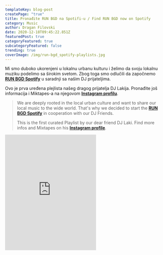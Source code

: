 ```yaml
---
templateKey: blog-post
createPage: "true"
title: Pronađite RUN BGD na Spotifi-u / Find RUN BGD now on Spotify
category: Music
author: Dragan Filovski
date: 2020-12-18T09:45:22.851Z
featuredPost: true
categoryFeatured: true
subcategoryFeatured: false
trending: true
coverImage: /img/run-bgd_spotify-playlists.jpg
---
```

Mi smo duboko ukorenjeni u lokalnu urbanu kulturu i želimo da svoju lokalnu muziku podelimo sa širokim svetom. Zbog toga smo odlučili da započnemo **[RUN BGD Spotify](https://open.spotify.com/user/8uwxenuiboyy5ijd66mlridpz?si=SwFcsl6gSNmfufXv71v4vA)** u saradnji sa našim DJ prijateljima.

Ovo je prva uređena plejlista našeg dragog prijatelja DJ Lakija. Pronađite još informacija i Miktapes-a na njegovom **[Instagram profilu](http://instragram.com/dj_laki)**.

> We are deeply rooted in the local urban culture and want to share our local music to the wide world. That's why we decided to start the **[RUN BGD Spotify](https://open.spotify.com/user/8uwxenuiboyy5ijd66mlridpz?si=k6NYQl61TMe3eEzrrIVwiw)** in cooperation with our DJ Friends.
>
> This is the first curated Playlist by our dear friend DJ Laki. Find more infos and Mixtapes on his **[Instagram profile](https://www.instagram.com/dj_laki/)**.

<iframe src="https://open.spotify.com/embed/playlist/3hOFlwSKfimVKUmWXzoQXO" width="300" height="380" frameborder="0" allowtransparency="true" allow="encrypted-media"></iframe>